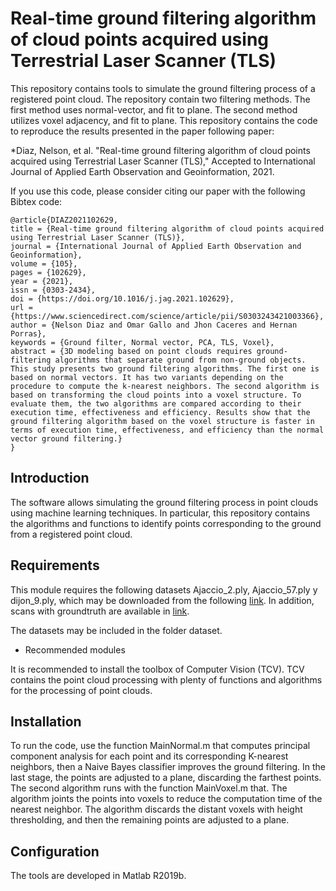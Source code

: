 # Real-time ground filtering algorithm of cloud points acquired using Terrestrial Laser Scanner (TLS)
 
This repository contains tools to simulate the ground filtering process of a registered point cloud. The repository contain two filtering methods. The first method uses normal-vector, and fit to plane. The second method utilizes voxel adjacency, and fit to plane. This repository contains the code to reproduce the results presented in the paper following paper:

*Diaz, Nelson, et al. "Real-time ground filtering algorithm of cloud points acquired using Terrestrial Laser Scanner (TLS)," Accepted to International Journal of Applied Earth Observation and Geoinformation, 2021.

If you use this code, please consider citing our paper with the following Bibtex code:

```
@article{DIAZ2021102629,
title = {Real-time ground filtering algorithm of cloud points acquired using Terrestrial Laser Scanner (TLS)},
journal = {International Journal of Applied Earth Observation and Geoinformation},
volume = {105},
pages = {102629},
year = {2021},
issn = {0303-2434},
doi = {https://doi.org/10.1016/j.jag.2021.102629},
url = {https://www.sciencedirect.com/science/article/pii/S0303243421003366},
author = {Nelson Diaz and Omar Gallo and Jhon Caceres and Hernan Porras},
keywords = {Ground filter, Normal vector, PCA, TLS, Voxel},
abstract = {3D modeling based on point clouds requires ground-filtering algorithms that separate ground from non-ground objects. This study presents two ground filtering algorithms. The first one is based on normal vectors. It has two variants depending on the procedure to compute the k-nearest neighbors. The second algorithm is based on transforming the cloud points into a voxel structure. To evaluate them, the two algorithms are compared according to their execution time, effectiveness and efficiency. Results show that the ground filtering algorithm based on the voxel structure is faster in terms of execution time, effectiveness, and efficiency than the normal vector ground filtering.}
}
```
 
##  Introduction
 
The software allows simulating the ground filtering process in point clouds using machine learning techniques. In particular, this repository contains the algorithms and functions to identify points corresponding to the ground from a registered point cloud.
 
 ##  Requirements
 
This module requires the following datasets Ajaccio_2.ply, Ajaccio_57.ply y dijon_9.ply, which may be downloaded from the following [link](https://cloud.mines-paristech.fr/index.php/s/JhIxgyt0ALgRZ1O?path=%2Ftest_10_classes). In addition, scans with groundtruth are available in [link](https://cloud.mines-paristech.fr/index.php/s/JhIxgyt0ALgRZ1O?path=%2Ftraining_10_classes).

The datasets may be included in the folder dataset.
 
 * Recommended modules
 
It is recommended to install the toolbox of Computer Vision (TCV). TCV contains the point cloud processing with plenty of functions and algorithms for the processing of point clouds.
 
 ##  Installation
 
To run the code, use the function MainNormal.m that computes principal component analysis for each point and its corresponding K-nearest neighbors, then a Naive Bayes classifier improves the ground filtering.  In the last stage, the points are adjusted to a plane, discarding the farthest points. The second algorithm runs with the function MainVoxel.m that.  The algorithm joints the points into voxels to reduce the computation time of the nearest neighbor. The algorithm discards the distant voxels with height thresholding, and then the remaining points are adjusted to a plane.
 
 ##  Configuration

 The tools are developed in Matlab R2019b.
